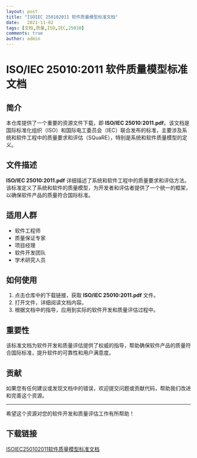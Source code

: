 ```yaml
---
layout: post
title: "ISOIEC 250102011 软件质量模型标准文档"
date:   2021-11-02
tags: [文档,质量,ISO,IEC,25010]
comments: true
author: admin
---
```

# ISO/IEC 25010:2011 软件质量模型标准文档

## 简介

本仓库提供了一个重要的资源文件下载，即 **ISO/IEC 25010:2011.pdf**。该文档是国际标准化组织（ISO）和国际电工委员会（IEC）联合发布的标准，主要涉及系统和软件工程中的质量要求和评估（SQuaRE），特别是系统和软件质量模型的定义。

## 文件描述

**ISO/IEC 25010:2011.pdf** 详细描述了系统和软件工程中的质量要求和评估方法。该标准定义了系统和软件的质量模型，为开发者和评估者提供了一个统一的框架，以确保软件产品的质量符合国际标准。

## 适用人群

- 软件工程师
- 质量保证专家
- 项目经理
- 软件开发团队
- 学术研究人员

## 如何使用

1. 点击仓库中的下载链接，获取 **ISO/IEC 25010:2011.pdf** 文件。
2. 打开文件，详细阅读文档内容。
3. 根据文档中的指导，应用到实际的软件开发和质量评估过程中。

## 重要性

该标准文档为软件开发和质量评估提供了权威的指导，帮助确保软件产品的质量符合国际标准，提升软件的可靠性和用户满意度。

## 贡献

如果您有任何建议或发现文档中的错误，欢迎提交问题或贡献代码，帮助我们改进和完善这个资源。

---

希望这个资源对您的软件开发和质量评估工作有所帮助！

## 下载链接

[ISOIEC250102011软件质量模型标准文档](https://pan.quark.cn/s/c02152dbc7c1)